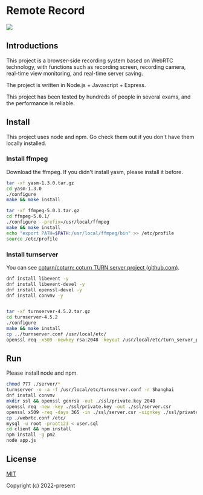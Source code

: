 # Remote Record

![](https://img.shields.io/badge/Version-1.1-green?style=flat-square)

## Introductions

This project is a browser-side recording system based on WebRTC technology, with functions such as recording screen, recording camera, real-time view monitoring, and real-time server saving.

The project is written in Node.js + Javascript + Express.

This project has been tested by hundreds of people in several exams, and the performance is reliable.

## Install

This project uses node and npm. Go check them out if you don't have them locally installed.

### Install ffmpeg

Download the ffmpeg. If you didn't install yasm, please install it before.

```sh
tar -xf yasm-1.3.0.tar.gz
cd yasm-1.3.0
./configure
make && make install

tar -xf ffmpeg-5.0.1.tar.gz
cd ffmpeg-5.0.1/
./configure --prefix=/usr/local/ffmpeg
make && make install
echo "export PATH=$PATH:/usr/local/ffmpeg/bin" >> /etc/profile
source /etc/profile
```

### Install turnserver

You can see [coturn/coturn: coturn TURN server project (github.com)](https://github.com/coturn/coturn).

```sh
dnf install libevent -y
dnf install libevent-devel -y
dnf install openssl-devel -y
dnf install convmv -y


tar -xf turnserver-4.5.2.tar.gz
cd turnserver-4.5.2
./configure
make && make install
cp ../turnserver.conf /usr/local/etc/
openssl req -x509 -newkey rsa:2048 -keyout /usr/local/etc/turn_server_pkey.pem -out /usr/local/etc/turn_server_cert.pem -days 99999 -nodes
```

## Run

Please install node and npm.

```sh
chmod 777 ./server/*
turnserver -o -a -f /usr/local/etc/turnserver.conf -r Shanghai
dnf install convmv
mkdir ssl && openssl genrsa -out ./ssl/private.key 2048
openssl req -new -key ./ssl/private.key -out ./ssl/server.csr
openssl x509 -req -days 365 -in ./ssl/server.csr -signkey ./ssl/private.key -out ./ssl/cert.crt
cp ./webrtc.conf /etc/
mysql -u root -proot123 < user.sql
cd client && npm install
npm install -g pm2
node app.js
```

## License

[MIT](https://opensource.org/licenses/MIT)

Copyright (c) 2022-present
